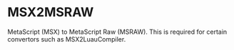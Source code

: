 # MSX2MSRAW
MetaScript (MSX) to MetaScript Raw (MSRAW). This is required for certain convertors such as MSX2LuauCompiler.
